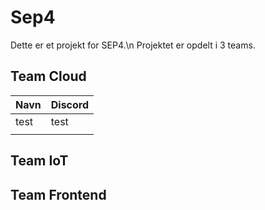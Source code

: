 # Sep4

Dette er et projekt for SEP4.\n Projektet er opdelt i 3 teams.
## Team Cloud


|Navn|Discord|
|-----|-----|
|test|test|
|||
## Team IoT

## Team Frontend

